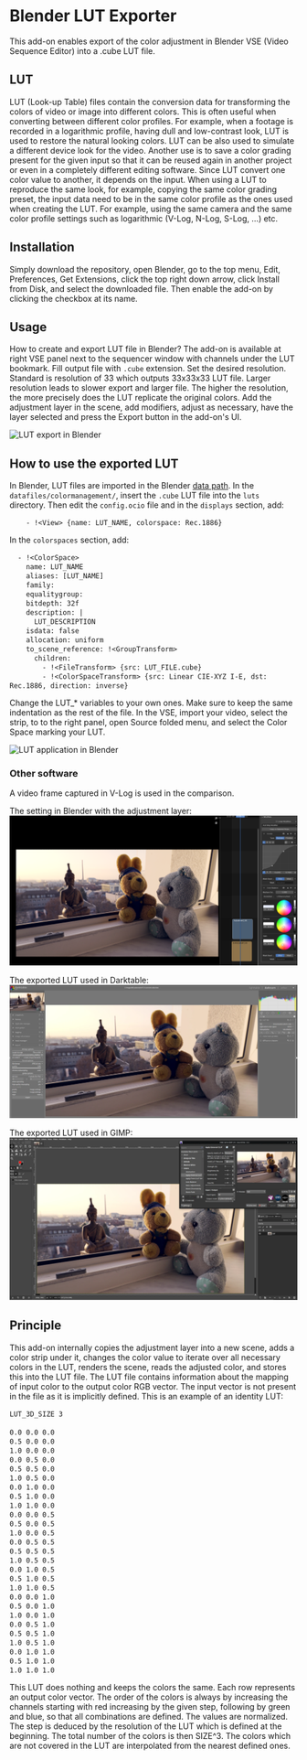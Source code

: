 # Blender LUT Exporter
This add-on enables export of the color adjustment in Blender VSE (Video Sequence Editor) into a .cube LUT file.

## LUT
LUT (Look-up Table) files contain the conversion data for transforming the colors of video or image into different colors. 
This is often useful when converting between different color profiles. 
For example, when a footage is recorded in a logarithmic profile, having dull and low-contrast look, LUT is used to restore the natural looking colors. 
LUT can be also used to simulate a different device look for the video. 
Another use is to save a color grading present for the given input so that it can be reused again in another project or even in a completely different editing software. 
Since LUT convert one color value to another, it depends on the input. 
When using a LUT to reproduce the same look, for example, copying the same color grading preset, the input data need to be in the same color profile as the ones used when creating the LUT. 
For example, using the same camera and the same color profile settings such as logarithmic (V-Log, N-Log, S-Log, ...) etc.

## Installation
Simply download the repository, open Blender, go to the top menu, Edit, Preferences, Get Extensions, click the top right down arrow, click Install from Disk, and select the downloaded file. 
Then enable the add-on by clicking the checkbox at its name.

## Usage
How to create and export LUT file in Blender?
The add-on is available at right VSE panel next to the sequencer window with channels under the LUT bookmark.
Fill output file with `.cube` extension. 
Set the desired resolution. 
Standard is resolution of 33 which outputs 33x33x33 LUT file. 
Larger resolution leads to slower export and larger file. 
The higher the resolution, the more precisely does the LUT replicate the original colors. 
Add the adjustment layer in the scene, add modifiers, adjust as necessary, have the layer selected and press the Export button in the add-on's UI.

![LUT export in Blender](images/LUTExport.gif "LUT export in Blender")

## How to use the exported LUT
In Blender, LUT files are imported in the Blender [data path](https://docs.blender.org/manual/en/latest/advanced/blender_directory_layout.html#:~:text=an%20application%20template.-,./datafiles,-Data%20files%20loaded). 
In the `datafiles/colormanagement/`, insert the `.cube` LUT file into the `luts` directory.
Then edit the `config.ocio` file and in the `displays` section, add:
```
    - !<View> {name: LUT_NAME, colorspace: Rec.1886}
```

In the `colorspaces` section, add:
```
  - !<ColorSpace>
    name: LUT_NAME
    aliases: [LUT_NAME]
    family: 
    equalitygroup:
    bitdepth: 32f
    description: |
      LUT_DESCRIPTION
    isdata: false
    allocation: uniform
    to_scene_reference: !<GroupTransform>
      children:
        - !<FileTransform> {src: LUT_FILE.cube}
        - !<ColorSpaceTransform> {src: Linear CIE-XYZ I-E, dst: Rec.1886, direction: inverse}    
```

Change the LUT_* variables to your own ones. 
Make sure to keep the same indentation as the rest of the file.
In the VSE, import your video, select the strip, to to the right panel, open Source folded menu, and select the Color Space marking your LUT.

![LUT application in Blender](images/LUTApply.gif "LUT application in Blender")

### Other software

A video frame captured in V-Log is used in the comparison.  
  
The setting in Blender with the adjustment layer:  
![Ajustment layer in Blender](images/blender.webp "Adjustment layer in Blender")

The exported LUT used in Darktable:  
![LUT application in Darktable](images/darktable.webp "LUT application in Darktable")

The exported LUT used in GIMP:  
![LUT application in GIMP](images/gimp.webp "LUT application in GIMP")

## Principle
This add-on internally copies the adjustment layer into a new scene, adds a color strip under it, changes the color value to iterate over all necessary colors in the LUT, renders the scene, reads the adjusted color, and stores this into the LUT file. 
The LUT file contains information about the mapping of input color to the output color RGB vector.
The input vector is not present in the file as it is implicitly defined. 
This is an example of an identity LUT:

```
LUT_3D_SIZE 3

0.0 0.0 0.0
0.5 0.0 0.0
1.0 0.0 0.0
0.0 0.5 0.0
0.5 0.5 0.0
1.0 0.5 0.0
0.0 1.0 0.0
0.5 1.0 0.0
1.0 1.0 0.0
0.0 0.0 0.5
0.5 0.0 0.5
1.0 0.0 0.5
0.0 0.5 0.5
0.5 0.5 0.5
1.0 0.5 0.5
0.0 1.0 0.5
0.5 1.0 0.5
1.0 1.0 0.5
0.0 0.0 1.0
0.5 0.0 1.0
1.0 0.0 1.0
0.0 0.5 1.0
0.5 0.5 1.0
1.0 0.5 1.0
0.0 1.0 1.0
0.5 1.0 1.0
1.0 1.0 1.0
```

This LUT does nothing and keeps the colors the same. 
Each row represents an output color vector. 
The order of the colors is always by increasing the channels starting with red increasing by the given step, following by green and blue, so that all combinations are defined.
The values are normalized. 
The step is deduced by the resolution of the LUT which is defined at the beginning. 
The total number of the colors is then SIZE^3. 
The colors which are not covered in the LUT are interpolated from the nearest defined ones.
